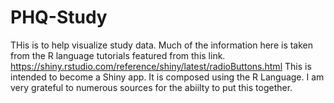 # PHQ-Study

THis is to help visualize study data. Much of the information here is taken from the R language tutorials featured from this link. 
https://shiny.rstudio.com/reference/shiny/latest/radioButtons.html
This is intended to become a Shiny app. It is composed using the R Language. I am very grateful to numerous sources for the abiilty
to put this together. 
